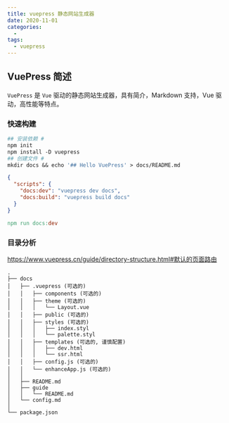 ```yaml
---
title: vuepress 静态网站生成器
date: 2020-11-01
categories:
  - 
tags: 
  - vuepress
---
```

## VuePress 简述

`VuePress` 是 `Vue` 驱动的静态网站生成器，具有简介，Markdown 支持，Vue 驱动，高性能等特点。

### 快速构建

~~~makefile
## 安装依赖 #
npm init
npm install -D vuepress
## 创建文件 #
mkdir docs && echo '## Hello VuePress' > docs/README.md
~~~

```json
{
  "scripts": {
    "docs:dev": "vuepress dev docs",
    "docs:build": "vuepress build docs"
  }
}
```

~~~makefile
npm run docs:dev
~~~

### 目录分析

https://www.vuepress.cn/guide/directory-structure.html#默认的页面路由

~~~
.
├── docs
│   ├── .vuepress (可选的)
│   │   ├── components (可选的)
│   │   ├── theme (可选的)
│   │   │   └── Layout.vue
│   │   ├── public (可选的)
│   │   ├── styles (可选的)
│   │   │   ├── index.styl
│   │   │   └── palette.styl
│   │   ├── templates (可选的, 谨慎配置)
│   │   │   ├── dev.html
│   │   │   └── ssr.html
│   │   ├── config.js (可选的)
│   │   └── enhanceApp.js (可选的)
│   │ 
│   ├── README.md
│   ├── guide
│   │   └── README.md
│   └── config.md
│ 
└── package.json
~~~

